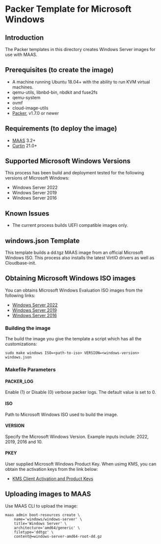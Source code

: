 # Packer Template for Microsoft Windows

## Introduction

The Packer templates in this directory creates Windows Server images for use with MAAS.


## Prerequisites (to create the image)

* A machine running Ubuntu 18.04+ with the ability to run KVM virtual machines.
* qemu-utils, libnbd-bin, nbdkit and fuse2fs
* qemu-system
* ovmf
* cloud-image-utils
* [Packer](https://www.packer.io/intro/getting-started/install.html), v1.7.0 or newer


## Requirements (to deploy the image)

* [MAAS](https://maas.io) 3.2+
* [Curtin](https://launchpad.net/curtin) 21.0+


## Supported Microsoft Windows Versions

This process has been build and deployment tested for the following versions of 
Microsoft Windows:

* Windows Server 2022
* Windows Server 2019
* Windows Server 2016


## Known Issues

* The current process builds UEFI compatible images only.


## windows.json Template

This template builds a dd.tgz MAAS image from an official Microsoft Windows ISO. 
This process also installs the latest VirtIO drivers as well as Cloudbase-init.


## Obtaining Microsoft Windows ISO images

You can obtains Microsoft Windows Evaluation ISO images from the following links:

* [Windows Server 2022](https://www.microsoft.com/en-us/evalcenter/download-windows-server-2022)
* [Windows Server 2019](https://www.microsoft.com/en-us/evalcenter/download-windows-server-2019)
* [Windows Server 2016](https://www.microsoft.com/en-us/evalcenter/download-windows-server-2016)


### Building the image

The build the image you give the template a script which has all the
customizations:

```shell
sudo make windows ISO=<path-to-iso> VERSION=<windows-version> windows.json
```

### Makefile Parameters

#### PACKER_LOG

Enable (1) or Disable (0) verbose packer logs. The default value is set to 0.

#### ISO

Path to Microsoft Windows ISO used to build the image.

#### VERSION

Specify the Microsoft Windows Version. Example inputs include: 2022, 2019, 2016
and 10.

#### PKEY

User supplied Microsoft Windows Product Key. When usimg KMS, you can obtain the
activation keys from the link below:

* [KMS Client Activation and Product Keys](https://learn.microsoft.com/en-us/windows-server/get-started/kms-client-activation-keys)


## Uploading images to MAAS

Use MAAS CLI to upload the image:

```shell
maas admin boot-resources create \
    name='windows/windows-server' \
    title='Windows Server' \
    architecture='amd64/generic' \
    filetype='ddtgz' \
    content@=windows-server-amd64-root-dd.gz
```
